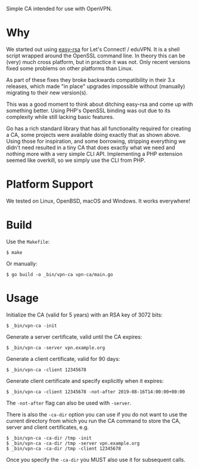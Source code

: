 Simple CA intended for use with OpenVPN.

# Why

We started out using [easy-rsa](https://github.com/OpenVPN/easy-rsa) for Let's 
Connect! / eduVPN. It is a shell script wrapped around the OpenSSL command 
line. In theory this can be (very) much cross platform, but in practice it was 
not. Only recent versions fixed some problems on other platforms than Linux.

As part of these fixes they broke backwards compatibility in their 3.x 
releases, which made "in place" upgrades impossible without (manually)
migrating to their new version(s). 

This was a good moment to think about ditching easy-rsa and come up with 
something better. Using PHP's OpenSSL binding was out due to its complexity 
while still lacking basic features.

Go has a rich standard library that has all functionality required for creating
a CA, some projects were available doing exactly that as shown above. Using 
those for inspiration, and some borrowing, stripping everything we didn't need 
resulted in a tiny CA that does exactly what we need and nothing more with a
very simple CLI API. Implementing a PHP extension seemed like overkill, so 
we simply use the CLI from PHP.

# Platform Support

We tested on Linux, OpenBSD, macOS and Windows. It works everywhere!

# Build

Use the `Makefile`:

    $ make

Or manually:

    $ go build -o _bin/vpn-ca vpn-ca/main.go

# Usage

Initialize the CA (valid for 5 years) with an RSA key of 3072 bits:

    $ _bin/vpn-ca -init

Generate a server certificate, valid until the CA expires:

    $ _bin/vpn-ca -server vpn.example.org

Generate a client certificate, valid for 90 days:

    $ _bin/vpn-ca -client 12345678

Generate client certificate and specify explicitly when it expires:

    $ _bin/vpn-ca -client 12345678 -not-after 2019-08-16T14:00:00+00:00

The `-not-after` flag can also be used with `-server`. 

There is also the `-ca-dir` option you can use if you do not want to use
the current directory from which you run the CA command to store the CA, server
and client certificates, e.g.

    $ _bin/vpn-ca -ca-dir /tmp -init
    $ _bin/vpn-ca -ca-dir /tmp -server vpn.example.org
    $ _bin/vpn-ca -ca-dir /tmp -client 12345678

Once you specify the `-ca-dir` you MUST also use it for subsequent calls.
